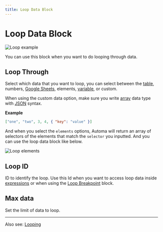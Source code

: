 ```yaml
---
title: Loop Data Block
---
```


# Loop Data Block

![Loop example](https://s3.ap-southeast-1.amazonaws.com/automa-pub/i/2024/12/03/1069pe-en.gif)

You can use this block when you want to do looping through data.

## Loop Through
Select which data that you want to loop, you can select between the [table](../workflow/table.md), numbers, [Google Sheets](./google-sheets.md), elements, [variable](../workflow/variables.md), or custom.

When using the custom data option, make sure you write [array](https://developer.mozilla.org/en-US/docs/Learn/JavaScript/First_steps/Arrays) data type with [JSON](https://developer.mozilla.org/en-US/docs/Learn/JavaScript/Objects/JSON) syntax.

**Example**
```json
["one", "two", 3, 4, { "key": "value" }]
```

And when you select the `elements` options, Automa will return an array of selectors of the elements that match the `selector` you inputted. And you can use the loop data block like below.

![Loop elements](https://s3.ap-southeast-1.amazonaws.com/automa-pub/i/2024/12/03/mgcyq-dr.png)

## Loop ID
ID to identify the loop. Use this Id when you want to access loop data inside [expressions](../workflow/expressions.md) or when using the [Loop Breakpoint](./loop-breakpoint.md) block.

## Max data
Set the limit of data to loop.

<hr />

Also see: [Looping](../workflow/looping.md#using-the-loop-data-or-loop-elements-block)